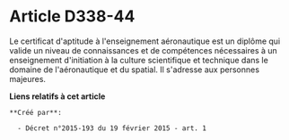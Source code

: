 # Article D338-44

Le certificat d'aptitude à l'enseignement aéronautique est un diplôme qui valide un niveau de connaissances et de compétences
nécessaires à un enseignement d'initiation à la culture scientifique et technique dans le domaine de l'aéronautique et du
spatial. Il s'adresse aux personnes majeures.

**Liens relatifs à cet article**

	**Créé par**:

	  - Décret n°2015-193 du 19 février 2015 - art. 1
